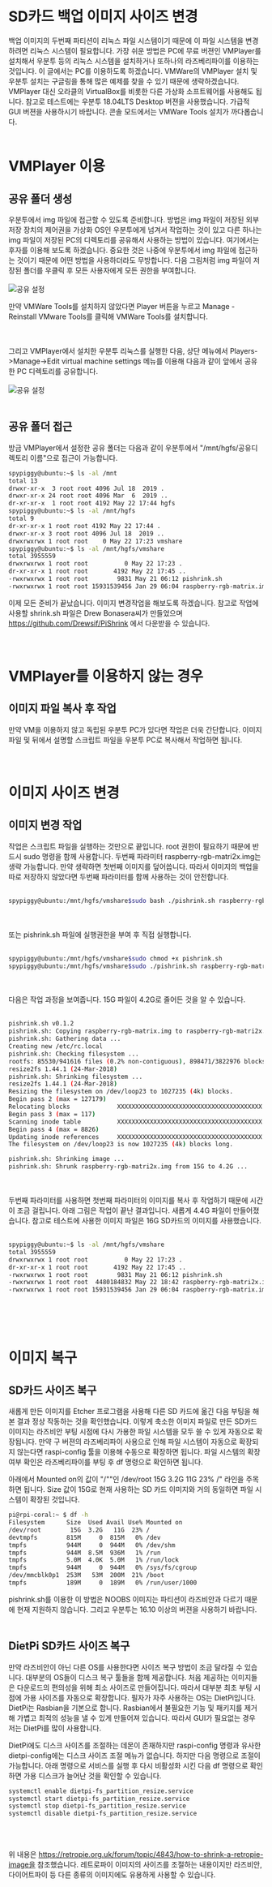 # SD카드 백업 이미지 사이즈 변경

백업 이미지의 두번째 파티션이 리눅스 파일 시스템이기 때문에 이 파일 시스템을 변경하려면 리눅스 시스템이 필요합니다. 가장 쉬운 방법은  PC에 무료 버젼인 VMPlayer를 설치해서 우분투 등의 리눅스 시스템을 설치하거나 또하나의 라즈베리파이를 이용하는 것입니다. 이 글에서는 PC를 이용하도록 하겠습니다. VMWare의 VMPlayer 설치 및 우분투 설치는 구글링을 통해 많은 예제를 찾을 수 있기 때문에 생략하겠습니다. VMPlayer 대신 오라클의 VirtualBox를  비롯한 다른 가상화 소프트웨어를 사용해도 됩니다. 참고로 테스트에는 우분투 18.04LTS Desktop 버젼을 사용했습니다. 가급적 GUI 버젼을 사용하시기 바랍니다. 콘솔 모드에서는 VMWare Tools 설치가 까다롭습니다.<br/><br/>


# VMPlayer 이용
## 공유 폴더 생성

우분투에서 img 파일에 접근할 수 있도록 준비합니다. 방법은 img 파일이 저장된 외부 저장 장치의 제어권을 가상화 OS인 우분투에게 넘겨서 작업하는 것이 있고 다른 하나는 img 파일이 저장된 PC의 디렉토리를 공유해서 사용하는 방법이 있습니다. 여기에서는 후자를 이용해 보도록 하겠습니다. 중요한 것은 나중에 우분투에서 img 파일에 접근하는 것이기 때문에 어떤 방법을 사용하더라도 무방합니다. 
다음 그림처럼 img 파일이 저장된 폴더를 우클릭 후 모든 사용자에게 모든 권한을 부여합니다.<br/><br/>
![공유 설정](../../tip_image/1-sdcard-1.png)

만약 VMWare Tools를 설치하지 않았다면 Player 버튼을 누르고 Manage - Reinstall VMware Tools를 클릭해 VMWare Tools를 설치합니다.

<br/><br/>
그리고 VMPlayer에서 설치한 우분투 리눅스를 실행한 다음, 상단 메뉴에서 Players->Manage->Edit virtual machine settings 메뉴를 이용해 다음과 같이 앞에서 공유한 PC 디렉토리를 공유합니다.<br/><br/>
![공유 설정](../../tip_image/1-sdcard-2.png)<br/><br/>

## 공유 폴더 접근
방금 VMPlayer에서 설정한 공유 폴더는 다음과 같이 우분투에서 "/mnt/hgfs/공유디렉토리 이름"으로 접근이 가능합니다.<br/>


``` bash
spypiggy@ubuntu:~$ ls -al /mnt
total 13
drwxr-xr-x  3 root root 4096 Jul 18  2019 .
drwxr-xr-x 24 root root 4096 Mar  6  2019 ..
dr-xr-xr-x  1 root root 4192 May 22 17:44 hgfs
spypiggy@ubuntu:~$ ls -al /mnt/hgfs
total 9
dr-xr-xr-x 1 root root 4192 May 22 17:44 .
drwxr-xr-x 3 root root 4096 Jul 18  2019 ..
drwxrwxrwx 1 root root    0 May 22 17:23 vmshare
spypiggy@ubuntu:~$ ls -al /mnt/hgfs/vmshare
total 3955559
drwxrwxrwx 1 root root          0 May 22 17:23 .
dr-xr-xr-x 1 root root       4192 May 22 17:45 ..
-rwxrwxrwx 1 root root        9831 May 21 06:12 pishrink.sh
-rwxrwxrwx 1 root root 15931539456 Jan 29 06:04 raspberry-rgb-matrix.img
```

이제 모든 준비가 끝났습니다. 이미지 변경작업을 해보도록 하겠습니다.
참고로 작업에 사용할 shrink.sh 파일은 Drew Bonasera씨가 만들었으며 https://github.com/Drewsif/PiShrink 에서 다운받을 수 있습니다.<br/><br/><br/>



# VMPlayer를 이용하지 않는 경우
## 이미지 파일 복사 후 작업
만약 VM을 이용하지 않고 독립된 우분투 PC가 있다면 작업은 더욱 간단합니다. 이미지 파일 및 뒤에서 설명할 스크립트 파일을 우분투 PC로 복사해서 작업하면 됩니다.
<br/><br/><br/>



# 이미지 사이즈 변경
## 이미지 변경 작업
작업은 스크립트 파일을 실행하는 것만으로 끝입니다. root 권한이 필요하기 때문에 반드시 sudo 명령을 함께 사용합니다. 두번째 파라미터 raspberry-rgb-matri2x.img는 생략 가능합니다. 만약 생략하면 첫번째 이미지를 덮어씁니다. 따라서 이미지의 백업을 따로 저장하지 않았다면 두번째 파라미터를 함께 사용하는 것이 안전합니다.<br/><br/>

``` bash
spypiggy@ubuntu:/mnt/hgfs/vmshare$sudo bash ./pishrink.sh raspberry-rgb-matrix.img raspberry-rgb-matri2x.img
```
<br/><br/>
또는 pishrink.sh 파일에 실행권한을 부여 후 직접 실행합니다. <br/><br/>
``` bash
spypiggy@ubuntu:/mnt/hgfs/vmshare$sudo chmod +x pishrink.sh
spypiggy@ubuntu:/mnt/hgfs/vmshare$sudo ./pishrink.sh raspberry-rgb-matrix.img raspberry-rgb-matrix2.img
```
<br/><br/>
다음은 작업 과정을 보여줍니다. 15G 파일이 4.2G로 줄어든 것을 알 수 있습니다.<br/><br/>
``` bash
pishrink.sh v0.1.2
pishrink.sh: Copying raspberry-rgb-matrix.img to raspberry-rgb-matri2x.img... ...
pishrink.sh: Gathering data ...
Creating new /etc/rc.local
pishrink.sh: Checking filesystem ...
rootfs: 85530/941616 files (0.2% non-contiguous), 898471/3822976 blocks
resize2fs 1.44.1 (24-Mar-2018)
pishrink.sh: Shrinking filesystem ...
resize2fs 1.44.1 (24-Mar-2018)
Resizing the filesystem on /dev/loop23 to 1027235 (4k) blocks.
Begin pass 2 (max = 127179)
Relocating blocks             XXXXXXXXXXXXXXXXXXXXXXXXXXXXXXXXXXXXXXXX
Begin pass 3 (max = 117)
Scanning inode table          XXXXXXXXXXXXXXXXXXXXXXXXXXXXXXXXXXXXXXXX
Begin pass 4 (max = 8826)
Updating inode references     XXXXXXXXXXXXXXXXXXXXXXXXXXXXXXXXXXXXXXXX
The filesystem on /dev/loop23 is now 1027235 (4k) blocks long.

pishrink.sh: Shrinking image ...
pishrink.sh: Shrunk raspberry-rgb-matri2x.img from 15G to 4.2G ...
```

<br/><br/>
두번째 파라미터를 사용하면 첫번째 파라미터의 이미지를 복사 후 작업하기 때문에 시간이 조금 걸립니다. 아래 그림은 작업이 끝난 결과입니다. 새롭게 4.4G 파일이 만들어졌습니다. 참고로 테스트에 사용한 이미지 파일은 16G SD카드의 이미지를 사용했습니다.<br/><br/>

``` bash
spypiggy@ubuntu:~$ ls -al /mnt/hgfs/vmshare
total 3955559
drwxrwxrwx 1 root root          0 May 22 17:23 .
dr-xr-xr-x 1 root root       4192 May 22 17:45 ..
-rwxrwxrwx 1 root root        9831 May 21 06:12 pishrink.sh
-rwxrwxrwx 1 root root  4480184832 May 22 18:42 raspberry-rgb-matri2x.img
-rwxrwxrwx 1 root root 15931539456 Jan 29 06:04 raspberry-rgb-matrix.img
```
<br/><br/><br/>

# 이미지 복구
## SD카드 사이즈 복구

새롭게 만든 이미지를 Etcher 프로그램을 사용해 다른 SD 카드에 옮긴 다음 부팅을 해본 결과 정상 작동하는 것을 확인했습니다. 이렇게 축소한 이미지 파일로 만든 SD카드 이미지는 라즈비안 부팅 시점에 다시 가용한 파일 시스템을 모두 쓸 수 있게 자동으로 확장됩니다. 만약 구 버젼의 라즈베리파이 사용으로 인해 파일 시스템이 자동으로 확장되지 않는다면 raspi-config 툴을 이용해 수동으로 확장하면 됩니다. 파일 시스템의 확장 여부 확인은 라즈베리파이를 부팅 후 df 명령으로 확인하면 됩니다.

아래에서 Mounted on의 값이 "/""인 /dev/root        15G  3.2G   11G  23% /" 라인을 주목하면 됩니다. Size 값이 15G로 현재 사용하는 SD 카드 이미지와 거의 동일하면 파일 시스템이 확장된 것입니다.

``` bash
pi@rpi-coral:~ $ df -h
Filesystem      Size  Used Avail Use% Mounted on
/dev/root        15G  3.2G   11G  23% /
devtmpfs        815M     0  815M   0% /dev
tmpfs           944M     0  944M   0% /dev/shm
tmpfs           944M  8.5M  936M   1% /run
tmpfs           5.0M  4.0K  5.0M   1% /run/lock
tmpfs           944M     0  944M   0% /sys/fs/cgroup
/dev/mmcblk0p1  253M   53M  200M  21% /boot
tmpfs           189M     0  189M   0% /run/user/1000
```


pishrink.sh를 이용한 이 방법은 NOOBS 이미지는 파티션이 라즈비안과 다르기 때문에 현재 지원하지 않습니다. 그리고 우분투는 16.10 이상의 버젼을 사용하기 바랍니다.
<br/><br/>

## DietPi SD카드 사이즈 복구
만약 라즈비안이 아닌 다른 OS를 사용한다면 사이즈 복구 방법이 조금 달라질 수 있습니다. 대부분의 OS들이 디스크 복구 툴들을 함께 제공합니다. 처음 제공하는 이미지들은 다운로드의 편의성을 위해 최소 사이즈로 만들어집니다. 따라서 대부분 최초 부팅 시점에 가용 사이즈를 자동으로 확장합니다.
필자가 자주 사용하는 OS는 DietPi입니다. DietPi는 Rasbian을 기본으로 합니다. Rasbian에서 불필요한 기능 및 패키지를 제거해 가볍고 최적의 성능을 낼 수 있게 만들어져 있습니다. 따라서 GUI가 필요없는 경우 저는 DietPi를 많이 사용합니다.

DietPi에도 디스크 사이즈를 조절하는 데몬이 존재하지만 raspi-config 명령과 유사한 dietpi-config에는 디스크 사이즈 조절 메뉴가 없습니다. 하지만 다음 명령으로 조절이 가능합니다. 아래 명령으로 서비스를 실행 후 다시 비활성화 시킨 다음 df 명령으로 확인하면 가용 디스크가 늘어난 것을 확인할 수 있습니다.

``` bash
systemctl enable dietpi-fs_partition_resize.service
systemctl start dietpi-fs_partition_resize.service
systemctl stop dietpi-fs_partition_resize.service
systemctl disable dietpi-fs_partition_resize.service
```
<br/><br/>

위 내용은 https://retropie.org.uk/forum/topic/4843/how-to-shrink-a-retropie-image을 참조했습니다. 레트로파이 이미지의 사이즈를 조절하는 내용이지만 라즈비안, 다이어트파이 등 다른 종류의 이미지에도 유용하게 사용할 수 있습니다.


